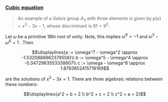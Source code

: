 ### [Cubic equation](https://en.wikipedia.org/wiki/Cubic_equation)

> An example of a Galois group $A_3$ with three elements is given by $p(x) = x^3 − 3x − 1$, whose discriminant is $81 = 9^2$.

Let $\omega$ be a primitive 18th root of unity.
Note, this implies $\omega^9 = -1$
and
$\omega^3 - \omega^6 = 1$
. Then

$$\displaylines{a := \omega^7 - \omega^2 \approx -1.5320888862379558}\\
b := \omega^5 - \omega^4 \approx -0.3472963553338607\\
c := \omega - \omega^8 \approx 1.8793852415718169$$

are the solutions of $x^3 − 3x = 1$. There are three algebraic relations between these numbers:

$$\displaylines{a^2 + b = 2 \\
b^2 + c = 2 \\
c^2 + a = 2}$$
